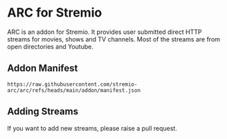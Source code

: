 # ARC for Stremio
ARC is an addon for Stremio. It provides user submitted direct HTTP streams for movies, shows and TV channels. Most of the streams are from open directories and Youtube.

## Addon Manifest
```
https://raw.githubusercontent.com/stremio-arc/arc/refs/heads/main/addon/manifest.json
```

## Adding Streams
If you want to add new streams, please raise a pull request.
